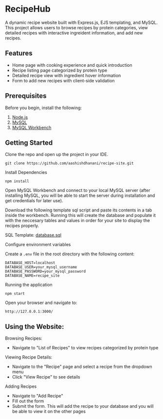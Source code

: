 # RecipeHub

A dynamic recipe website built with Express.js, EJS templating, and MySQL. This project allows users to browse recipes by protein categories, view detailed recipes with interactive ingreident information, and add new recipes.

## Features
- Home page with cooking experience and quick introduction
- Recipe listing page categorized by protein type
- Detailed recipe view with ingredient hover information
- Form to add new recipes with client-side validation

## Prerequisites
Before you begin, install the following:
1. [Node.js](https://nodejs.org/en/download)
2. [MySQL](https://dev.mysql.com/downloads/installer/)
3. [MySQL Workbench](https://dev.mysql.com/downloads/workbench/)

## Getting Started

Clone the repo and open up the project in your IDE.
```
git clone https://github.com/aashishdhanani/recipe-site.git
```

Install Dependencies

```
npm install
```

Open MySQL Workbench and connect to your local MySQL server (after installing MySQL, you will be able to start the server during installation and get credentials for later use). 

Download the following template sql script and paste its contents in a tab inside the workbench. Running this will create the database and populate it with the neccesary tables and values in order for your site to display the recipes properly.

SQL Template: [database.sql](./database.sql)

Configure environment variables

Create a ```.env``` file in the root directory with the following content:

```
DATABASE_HOST=localhost
DATABASE_USER=your_mysql_username
DATABASE_PASSWORD=your_mysql_password
DATABASE_NAME=recipe_site
```

Running the application

```
npm start
```

Open your browser and navigate to:

```
http://127.0.0.1:3000/
```

## Using the Website:
Browsing Recipes:
- Navigate to "List of Recipes" to view recipes categorized by protein type

Viewing Recipe Details:
- Navigate to the "Recipe" page and select a recipe from the dropdown menu
- Click "View Recipe" to see details

Adding Recipes
- Navigate to "Add Recipe"
- Fill out the form
- Submit the form. This will add the recipe to your database and you will be able to view it on the other pages



